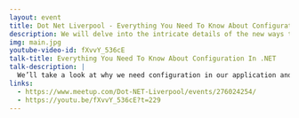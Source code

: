 ```yaml
---
layout: event
title: Dot Net Liverpool - Everything You Need To Know About Configuration In .NET
description: We will delve into the intricate details of the new ways to configure .Net applications with ease and flexibility in mind.
img: main.jpg
youtube-video-id: fXvvY_536cE
talk-title: Everything You Need To Know About Configuration In .NET
talk-description: |
  We’ll take a look at why we need configuration in our application and the types of things that should be configurable. We will then dive into the great developer story that Microsoft has built for .NET to allow us to provide configuration at easily apply configuration in our applications. Starting with the minimal approach, we will explore scenarios where our configuration practices will take advantage of type safety focusing on the IOptions pattern. There are also lots of other scenarios that we’ll cover that you most likely have never touched such as user secrets and validation!
links:
  - https://www.meetup.com/Dot-NET-Liverpool/events/276024254/
  - https://youtu.be/fXvvY_536cE?t=229
---
```

